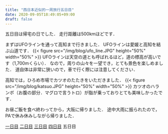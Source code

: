 ```yaml
---
title: "西日本近似的一周旅行五日目"
date: 2020-09-05T18:49:05+09:00
draft: false
---
```


五日目は帰宅の日でした．
走行距離は500kmほどです．

まずはUFOラインを通って高知まで行きました．
UFOラインは愛媛と高知を結ぶ山道です．
{{< figure src="/img/blog/ufo_line.JPG" height="50%" width="50%" >}}
UFOラインは天空の道とも呼ばれるほど，道の標高が高いです（1,700mくらい）．
なので，周りの山々を一望でき，とても景色を楽しめました．
道自体は非常に狭いので，車で行く際には注意してください．

高知では，ひろめ市場でカツオのたたきをいただきました．
{{< figure src="/img/blog/katsuo.JPG" height="50%" width="50%" >}}
カツオのハランボ（お腹の部分．マグロで言うトロ）が脂が乗っておりとても美味しかったです．

お昼ご飯を食べ終わってから，大阪に帰りました．
途中大雨に振られたので，PAで休み休みしながら帰りました．

[一日目](../tour_day1/)
[二日目](../tour_day2/)
[三日目](../tour_day3/)
[四日目](../tour_day4/)
五日目
